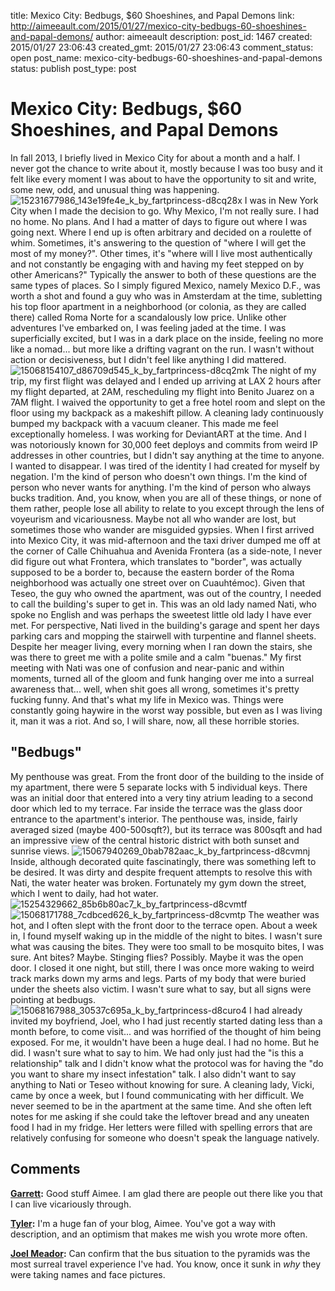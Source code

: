 title: Mexico City: Bedbugs, $60 Shoeshines, and Papal Demons
link: http://aimeeault.com/2015/01/27/mexico-city-bedbugs-60-shoeshines-and-papal-demons/
author: aimeeault
description: 
post_id: 1467
created: 2015/01/27 23:06:43
created_gmt: 2015/01/27 23:06:43
comment_status: open
post_name: mexico-city-bedbugs-60-shoeshines-and-papal-demons
status: publish
post_type: post

# Mexico City: Bedbugs, $60 Shoeshines, and Papal Demons

In fall 2013, I briefly lived in Mexico City for about a month and a half. I never got the chance to write about it, mostly because I was too busy and it felt like every moment I was about to have the opportunity to sit and write, some new, odd, and unusual thing was happening. ![15231677986_143e19fe4e_k_by_fartprincess-d8cq28x](https://s3.amazonaws.com/aimeeault.com/15231677986_143e19fe4e_k_by_fartprincess-d8cq28x.jpg) I was in New York City when I made the decision to go. Why Mexico, I'm not really sure. I had no home. No plans. And I had a matter of days to figure out where I was going next. Where I end up is often arbitrary and decided on a roulette of whim. Sometimes, it's answering to the question of "where I will get the most of my money?". Other times, it's "where will I live most authentically and not constantly be engaging with and having my feet stepped on by other Americans?" Typically the answer to both of these questions are the same types of places. So I simply figured Mexico, namely Mexico D.F., was worth a shot and found a guy who was in Amsterdam at the time, subletting his top floor apartment in a neighborhood (or colonia, as they are called there) called Roma Norte for a scandalously low price. Unlike other adventures I've embarked on, I was feeling jaded at the time. I was superficially excited, but I was in a dark place on the inside, feeling no more like a nomad... but more like a drifting vagrant on the run. I wasn't without action or decisiveness, but I didn't feel like anything I did mattered. ![15068154107_d86709d545_k_by_fartprincess-d8cq2mk](https://s3.amazonaws.com/aimeeault.com/15068154107_d86709d545_k_by_fartprincess-d8cq2mk.jpg) The night of my trip, my first flight was delayed and I ended up arriving at LAX 2 hours after my flight departed, at 2AM, rescheduling my flight into Benito Juarez on a 7AM flight. I waived the opportunity to get a free hotel room and slept on the floor using my backpack as a makeshift pillow. A cleaning lady continuously bumped my backpack with a vacuum cleaner. This made me feel exceptionally homeless. I was working for DeviantART at the time. And I was notoriously known for 30,000 feet deploys and commits from weird IP addresses in other countries, but I didn't say anything at the time to anyone. I wanted to disappear. I was tired of the identity I had created for myself by negation. I'm the kind of person who doesn't own things. I'm the kind of person who never wants for anything. I'm the kind of person who always bucks tradition. And, you know, when you are all of these things, or none of them rather, people lose all ability to relate to you except through the lens of voyeurism and vicariousness. Maybe not all who wander are lost, but sometimes those who wander are misguided gypsies. When I first arrived into Mexico City, it was mid-afternoon and the taxi driver dumped me off at the corner of Calle Chihuahua and Avenida Frontera (as a side-note, I never did figure out what Frontera, which translates to "border", was actually supposed to be a border to, because the eastern border of the Roma neighborhood was actually one street over on Cuauhtémoc). Given that Teseo, the guy who owned the apartment, was out of the country, I needed to call the building's super to get in. This was an old lady named Nati, who spoke no English and was perhaps the sweetest little old lady I have ever met. For perspective, Nati lived in the building's garage and spent her days parking cars and mopping the stairwell with turpentine and flannel sheets. Despite her meager living, every morning when I ran down the stairs, she was there to greet me with a polite smile and a calm "buenas." My first meeting with Nati was one of confusion and near-panic and within moments, turned all of the gloom and funk hanging over me into a surreal awareness that... well, when shit goes all wrong, sometimes it's pretty fucking funny. And that's what my life in Mexico was. Things were constantly going haywire in the worst way possible, but even as I was living it, man it was a riot. And so, I will share, now, all these horrible stories. 

## "Bedbugs"

My penthouse was great. From the front door of the building to the inside of my apartment, there were 5 separate locks with 5 individual keys. There was an initial door that entered into a very tiny atrium leading to a second door which led to my terrace. Far inside the terrace was the glass door entrance to the apartment's interior. The penthouse was, inside, fairly averaged sized (maybe 400-500sqft?), but its terrace was 800sqft and had an impressive view of the central historic district with both sunset and sunrise views. ![15067940269_0bab782aac_k_by_fartprincess-d8cvmnj](https://s3.amazonaws.com/aimeeault.com/15067940269_0bab782aac_k_by_fartprincess-d8cvmnj.jpg) Inside, although decorated quite fascinatingly, there was something left to be desired. It was dirty and despite frequent attempts to resolve this with Nati, the water heater was broken. Fortunately my gym down the street, which I went to daily, had hot water. ![15254329662_85b6b80ac7_k_by_fartprincess-d8cvmtf](https://s3.amazonaws.com/aimeeault.com/15254329662_85b6b80ac7_k_by_fartprincess-d8cvmtf.jpg) ![15068171788_7cdbced626_k_by_fartprincess-d8cvmtp](https://s3.amazonaws.com/aimeeault.com/15068171788_7cdbced626_k_by_fartprincess-d8cvmtp-768x1024.jpg) The weather was hot, and I often slept with the front door to the terrace open. About a week in, I found myself waking up in the middle of the night to bites. I wasn't sure what was causing the bites. They were too small to be mosquito bites, I was sure. Ant bites? Maybe. Stinging flies? Possibly. Maybe it was the open door. I closed it one night, but still, there I was once more waking to weird track marks down my arms and legs. Parts of my body that were buried under the sheets also victim. I wasn't sure what to say, but all signs were pointing at bedbugs. ![15068167988_30537c695a_k_by_fartprincess-d8curo4](https://s3.amazonaws.com/aimeeault.com/15068167988_30537c695a_k_by_fartprincess-d8curo4.jpg) I had already invited my boyfriend, Joel, who I had just recently started dating less than a month before, to come visit... and was horrified of the thought of him being exposed. For me, it wouldn't have been a huge deal. I had no home. But he did. I wasn't sure what to say to him. We had only just had the "is this a relationship" talk and I didn't know what the protocol was for having the "do you want to share my insect infestation" talk. I also didn't want to say anything to Nati or Teseo without knowing for sure. A cleaning lady, Vicki, came by once a week, but I found communicating with her difficult. We never seemed to be in the apartment at the same time. And she often left notes for me asking if she could take the leftover bread and any uneaten food I had in my fridge. Her letters were filled with spelling errors that are relatively confusing for someone who doesn't speak the language natively.

## Comments

**[Garrett](#143 "2015-01-28 14:13:27"):** Good stuff Aimee. I am glad there are people out there like you that I can live vicariously through.

**[Tyler](#144 "2015-02-03 02:35:43"):** I'm a huge fan of your blog, Aimee. You've got a way with description, and an optimism that makes me wish you wrote more often.

**[Joel Meador](#145 "2015-02-24 20:33:53"):** Can confirm that the bus situation to the pyramids was the most surreal travel experience I've had. You know, once it sunk in *why* they were taking names and face pictures.

